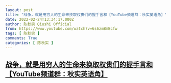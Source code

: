 ```yaml
---
layout: post
title: "战争，就是用穷人的生命来换取权贵们的握手言和【YouTube频道群：秋实英语角】"
date: 2022-02-24T13:34:17.000Z
author: 陈秋实 Qiushi Official
from: https://www.youtube.com/watch?v=6s6zmBmBcfw
tags: [ 陈秋实 ]
comments: True
categories: [ 陈秋实 ]
---
```

<!--1645709657000-->
[战争，就是用穷人的生命来换取权贵们的握手言和【YouTube频道群：秋实英语角】](https://www.youtube.com/watch?v=6s6zmBmBcfw)
------

<div>

</div>
